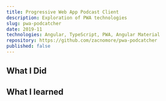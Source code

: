 ```yaml
---
title: Progressive Web App Podcast Client
description: Exploration of PWA technologies
slug: pwa-podcatcher
date: 2019-11
technologies: Angular, TypeScript, PWA, Angular Material
repository: https://github.com/zacnomore/pwa-podcatcher
published: false
---
```



## What I Did

## What I learned
